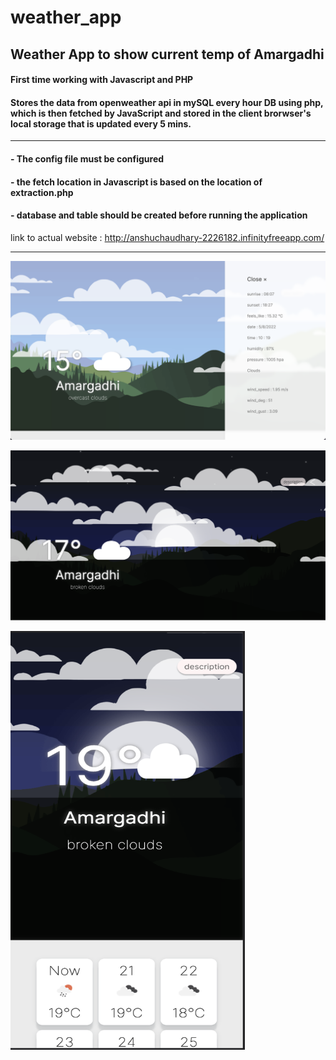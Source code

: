 # weather_app

## Weather App to show current temp of Amargadhi

#### First time working with Javascript and PHP

#### Stores the data from openweather api in mySQL every hour DB using php, which is then fetched by JavaScript and stored in the client brorwser's local storage that is updated every 5 mins. 


---


#### - The config file must be configured

#### - the fetch location in Javascript is based on the location of extraction.php

#### - database and table should be created before running the application

link to actual website : http://anshuchaudhary-2226182.infinityfreeapp.com/


---


![weather_app](https://github.com/hoot-doot/weather_app/blob/main/result/img1.5.png)

![weather_app](https://github.com/hoot-doot/weather_app/blob/main/result/img1.png)

<img src="https://github.com/hoot-doot/weather_app/blob/main/result/img2.png" width="375" height="670">
